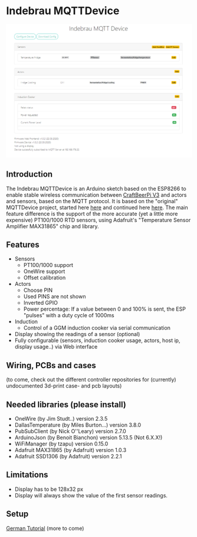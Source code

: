 # Indebrau MQTTDevice

![Overview Image](/img/screenshot.png)

## Introduction
The Indebrau MQTTDevice is an Arduino sketch based on the ESP8266 to enable stable wireless communication between [CraftBeerPi V3](https://github.com/Manuel83/craftbeerpi3) and actors and sensors, based on the MQTT protocol.
It is based on the "original" MQTTDevice project, started here [here](https://github.com/matschie1/MQTTDevice) and continued here [here](https://github.com/MQTTDevice/MQTTDevice).
The main feature difference is the support of the more accurate (yet a little more expensive) PT100/1000 RTD sensors, using Adafruit's "Temperature Sensor Amplifier MAX31865" chip and library.

## Features
* Sensors
  * PT100/1000 support
  * OneWire support
  * Offset calibration
* Actors
  * Choose PIN
  * Used PINS are not shown
  * Inverted GPIO
  * Power percentage: If a value between 0 and 100% is sent, the ESP "pulses" with a duty cycle of 1000ms
* Induction
  * Control of a GGM induction cooker via serial communication
* Display showing the readings of a sensor (optional)
* Fully configurable (sensors, induction cooker usage, actors, host ip, display usage..) via Web interface

## Wiring, PCBs and cases
(to come, check out the different controller repositories for (currently) undocumented 3d-print case- and pcb layouts)

## Needed libraries (please install)
* OneWire (by Jim Studt..) version 2.3.5
* DallasTemperature (by Miles Burton...) version 3.8.0
* PubSubClient (by Nick O''Leary) version 2.7.0
* ArduinoJson (by Benoit Bianchon) version 5.13.5 (Not 6.X.X!)
* WiFiManager (by tzapu) version 0.15.0
* Adafruit MAX31865 (by Adafruit) version 1.0.3
* Adafruit SSD1306 (by Adafruit) version 2.2.1

## Limitations
* Display has to be 128x32 px
* Display will always show the value of the first sensor readings.

## Setup
[German Tutorial](https://hobbybrauer.de/forum/viewtopic.php?f=58&t=19036&p=309196#p309196)
(more to come)